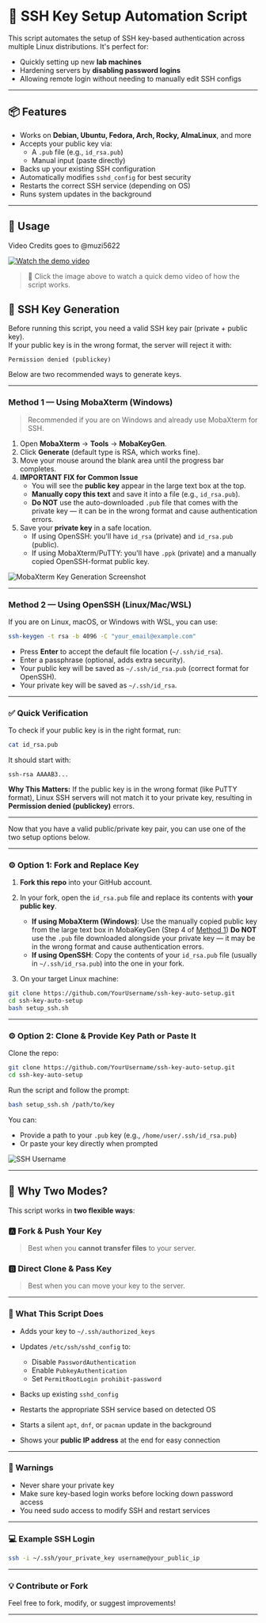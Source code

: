 # 🚀 SSH Key Setup Automation Script

This script automates the setup of SSH key-based authentication across multiple Linux distributions. It's perfect for:

- Quickly setting up new **lab machines**
- Hardening servers by **disabling password logins**
- Allowing remote login without needing to manually edit SSH configs

---

## 📦 Features

- Works on **Debian, Ubuntu, Fedora, Arch, Rocky, AlmaLinux**, and more
- Accepts your public key via:
  - A `.pub` file (e.g., `id_rsa.pub`)
  - Manual input (paste directly)
- Backs up your existing SSH configuration
- Automatically modifies `sshd_config` for best security
- Restarts the correct SSH service (depending on OS)
- Runs system updates in the background

---

## 🧰 Usage

Video Credits goes to @muzi5622

[![Watch the demo video](https://img.youtube.com/vi/2nk_TEBbZIA/maxresdefault.jpg)](https://youtu.be/2nk_TEBbZIA)

> 🎥 Click the image above to watch a quick demo video of how the script works.

## 🔑 SSH Key Generation

Before running this script, you need a valid SSH key pair (private + public key).  
If your public key is in the wrong format, the server will reject it with:

    Permission denied (publickey)

Below are two recommended ways to generate keys.

---

### **Method 1 — Using MobaXterm (Windows)**

> Recommended if you are on Windows and already use MobaXterm for SSH.

1. Open **MobaXterm** → **Tools** → **MobaKeyGen**.
2. Click **Generate** (default type is RSA, which works fine).
3. Move your mouse around the blank area until the progress bar completes.
4. **IMPORTANT FIX for Common Issue**  
   - You will see the **public key** appear in the large text box at the top.  
   - **Manually copy this text** and save it into a file (e.g., `id_rsa.pub`).  
   - **Do NOT** use the auto-downloaded `.pub` file that comes with the private key — it can be in the wrong format and cause authentication errors.
5. Save your **private key** in a safe location.
   - If using OpenSSH: you'll have `id_rsa` (private) and `id_rsa.pub` (public).
   - If using MobaXterm/PuTTY: you'll have `.ppk` (private) and a manually copied OpenSSH-format public key.

![MobaXterm Key Generation Screenshot](mobaxterm-keygen.png)

---

### **Method 2 — Using OpenSSH (Linux/Mac/WSL)**

If you are on Linux, macOS, or Windows with WSL, you can use:

```bash
ssh-keygen -t rsa -b 4096 -C "your_email@example.com"
````

* Press **Enter** to accept the default file location (`~/.ssh/id_rsa`).
* Enter a passphrase (optional, adds extra security).
* Your public key will be saved as `~/.ssh/id_rsa.pub` (correct format for OpenSSH).
* Your private key will be saved as `~/.ssh/id_rsa`.

---

### ✅ Quick Verification

To check if your public key is in the right format, run:

```bash
cat id_rsa.pub
```

It should start with:

```
ssh-rsa AAAAB3...
```

**Why This Matters:**
If the public key is in the wrong format (like PuTTY format), Linux SSH servers will not match it to your private key, resulting in **Permission denied (publickey)** errors.

---

Now that you have a valid public/private key pair, you can use one of the two setup options below.

---

### ⚙️ Option 1: Fork and Replace Key

1. **Fork this repo** into your GitHub account.

2. In your fork, open the `id_rsa.pub` file and replace its contents with **your public key**.

   * **If using MobaXterm (Windows)**: Use the manually copied public key from the large text box in MobaKeyGen (Step 4 of [Method 1](#method-1--using-mobaxterm-windows))
     **Do NOT** use the `.pub` file downloaded alongside your private key — it may be in the wrong format and cause authentication errors.
   * **If using OpenSSH**: Copy the contents of your `id_rsa.pub` file (usually in `~/.ssh/id_rsa.pub`) into the one in your fork.

3. On your target Linux machine:

```bash
git clone https://github.com/YourUsername/ssh-key-auto-setup.git
cd ssh-key-auto-setup
bash setup_ssh.sh
```

---

### ⚙️ Option 2: Clone & Provide Key Path or Paste It

Clone the repo:

```bash
git clone https://github.com/YourUsername/ssh-key-auto-setup.git
cd ssh-key-auto-setup
```

Run the script and follow the prompt:

```bash
bash setup_ssh.sh /path/to/key
```

You can:

* Provide a path to your `.pub` key (e.g., `/home/user/.ssh/id_rsa.pub`)
* Or paste your key directly when prompted

![SSH Username](username.png)

---

## 🧠 Why Two Modes?

This script works in **two flexible ways**:

### 🅰️ Fork & Push Your Key

> Best when you **cannot transfer files** to your server.

### 🅱️ Direct Clone & Pass Key

> Best when you can move your key to the server.

---

### 🧩 What This Script Does

* Adds your key to `~/.ssh/authorized_keys`
* Updates `/etc/ssh/sshd_config` to:

  * Disable `PasswordAuthentication`
  * Enable `PubkeyAuthentication`
  * Set `PermitRootLogin prohibit-password`
* Backs up existing `sshd_config`
* Restarts the appropriate SSH service based on detected OS
* Starts a silent `apt`, `dnf`, or `pacman` update in the background
* Shows your **public IP address** at the end for easy connection

---

### 🛑 Warnings

* Never share your private key
* Make sure key-based login works before locking down password access
* You need sudo access to modify SSH and restart services

---

### 💻 Example SSH Login

```bash
ssh -i ~/.ssh/your_private_key username@your_public_ip
```

---

### 💡 Contribute or Fork

Feel free to fork, modify, or suggest improvements!

---
